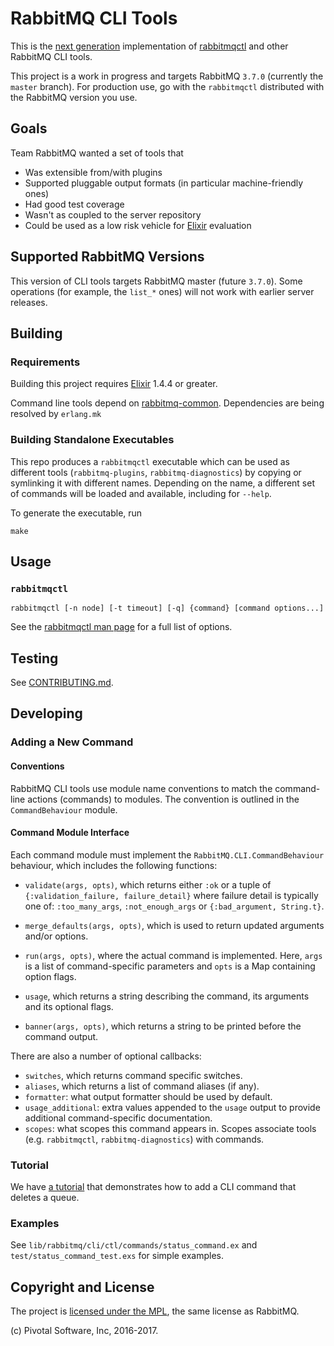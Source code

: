 # RabbitMQ CLI Tools

This is the [next
generation](https://groups.google.com/forum/#!topic/rabbitmq-users/x0XugmBt-IE)
implementation of
[rabbitmqctl](https://www.rabbitmq.com/man/rabbitmqctl.1.man.html) and
other RabbitMQ CLI tools.

This project is a work in progress and targets RabbitMQ `3.7.0`
(currently the `master` branch).  For production use, go with the
`rabbitmqctl` distributed with the RabbitMQ version you use.


## Goals

Team RabbitMQ wanted a set of tools that

 * Was extensible from/with plugins
 * Supported pluggable output formats (in particular machine-friendly ones)
 * Had good test coverage
 * Wasn't as coupled to the server repository
 * Could be used as a low risk vehicle for [Elixir](http://elixir-lang.org) evaluation

## Supported RabbitMQ Versions

This version of CLI tools targets RabbitMQ master (future
`3.7.0`). Some operations (for example, the `list_*` ones) will not
work with earlier server releases.



## Building

### Requirements

Building this project requires [Elixir](http://elixir-lang.org/) 1.4.4 or greater.

Command line tools depend on [rabbitmq-common](https://github.com/rabbitmq/rabbitmq-common).
Dependencies are being resolved by `erlang.mk`

### Building Standalone Executables

This repo produces a `rabbitmqctl` executable which can be used as different tools
(`rabbitmq-plugins`, `rabbitmq-diagnostics`) by copying or symlinking it with different names.
Depending on the name, a different set of commands will be loaded and available, including
for `--help`.

To generate the executable, run

```
make
```

## Usage

### `rabbitmqctl`

`rabbitmqctl [-n node] [-t timeout] [-q] {command} [command options...]`

See the [rabbitmqctl man page](https://www.rabbitmq.com/man/rabbitmqctl.1.man.html) for a full list of options.


## Testing

See [CONTRIBUTING.md](CONTRIBUTING.md).


## Developing

### Adding a New Command

#### Conventions

RabbitMQ CLI tools use module name conventions to match the command-line
actions (commands) to modules. The convention is outlined in the `CommandBehaviour` module.

#### Command Module Interface

Each command module must implement the `RabbitMQ.CLI.CommandBehaviour` behaviour,
which includes the following functions:

  * `validate(args, opts)`, which returns either `:ok` or a tuple of `{:validation_failure, failure_detail}` where failure detail is typically one of: `:too_many_args`, `:not_enough_args` or `{:bad_argument, String.t}`.

  * `merge_defaults(args, opts)`, which is used to return updated arguments and/or options.

  * `run(args, opts)`, where the actual command is implemented. Here, `args` is a list of command-specific parameters and `opts` is a Map containing option flags.

  * `usage`, which returns a string describing the command, its arguments and its optional flags.
  * `banner(args, opts)`, which returns a string to be printed before the command output.

There are also a number of optional callbacks:

 * `switches`, which returns command specific switches.
 * `aliases`, which returns a list of command aliases (if any).
 * `formatter`: what output formatter should be used by default.
 * `usage_additional`: extra values appended to the `usage` output
   to provide additional command-specific documentation.
 * `scopes`: what scopes this command appears in. Scopes associate
   tools (e.g. `rabbitmqctl`, `rabbitmq-diagnostics`) with commands.

### Tutorial

We have [a tutorial](./COMMAND_TUTORIAL.md) that demonstrates how to add a CLI
command that deletes a queue.

### Examples

See `lib/rabbitmq/cli/ctl/commands/status_command.ex` and `test/status_command_test.exs` for simple
examples.


## Copyright and License

The project is [licensed under the MPL](LICENSE-MPL-RabbitMQ), the same license
as RabbitMQ.

(c) Pivotal Software, Inc, 2016-2017.
